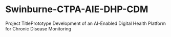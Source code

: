 # Swinburne-CTPA-AIE-DHP-CDM
Project TitlePrototype Development of an AI-Enabled Digital Health Platform for Chronic Disease Monitoring
